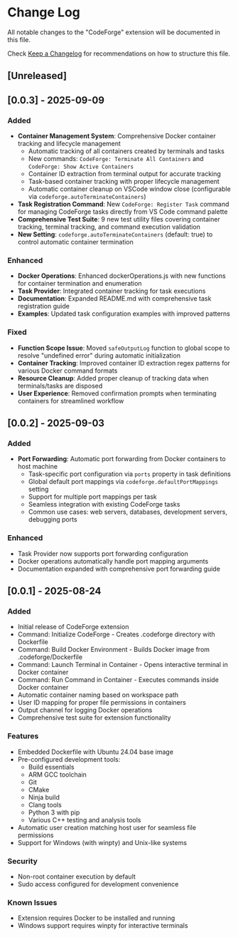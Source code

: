 # Change Log

All notable changes to the "CodeForge" extension will be documented in this file.

Check [Keep a Changelog](http://keepachangelog.com/) for recommendations on how to structure this file.

## [Unreleased]

## [0.0.3] - 2025-09-09

### Added

- **Container Management System**: Comprehensive Docker container tracking and lifecycle management
  - Automatic tracking of all containers created by terminals and tasks
  - New commands: `CodeForge: Terminate All Containers` and `CodeForge: Show Active Containers`
  - Container ID extraction from terminal output for accurate tracking
  - Task-based container tracking with proper lifecycle management
  - Automatic container cleanup on VSCode window close (configurable via `codeforge.autoTerminateContainers`)
- **Task Registration Command**: New `CodeForge: Register Task` command for managing CodeForge tasks directly from VS Code command palette
- **Comprehensive Test Suite**: 9 new test utility files covering container tracking, terminal tracking, and command execution validation
- **New Setting**: `codeforge.autoTerminateContainers` (default: true) to control automatic container termination

### Enhanced

- **Docker Operations**: Enhanced dockerOperations.js with new functions for container termination and enumeration
- **Task Provider**: Integrated container tracking for task executions
- **Documentation**: Expanded README.md with comprehensive task registration guide
- **Examples**: Updated task configuration examples with improved patterns

### Fixed

- **Function Scope Issue**: Moved `safeOutputLog` function to global scope to resolve "undefined error" during automatic initialization
- **Container Tracking**: Improved container ID extraction regex patterns for various Docker command formats
- **Resource Cleanup**: Added proper cleanup of tracking data when terminals/tasks are disposed
- **User Experience**: Removed confirmation prompts when terminating containers for streamlined workflow

## [0.0.2] - 2025-09-03

### Added

- **Port Forwarding**: Automatic port forwarding from Docker containers to host machine
  - Task-specific port configuration via `ports` property in task definitions
  - Global default port mappings via `codeforge.defaultPortMappings` setting
  - Support for multiple port mappings per task
  - Seamless integration with existing CodeForge tasks
  - Common use cases: web servers, databases, development servers, debugging ports

### Enhanced

- Task Provider now supports port forwarding configuration
- Docker operations automatically handle port mapping arguments
- Documentation expanded with comprehensive port forwarding guide

## [0.0.1] - 2025-08-24

### Added

- Initial release of CodeForge extension
- Command: Initialize CodeForge - Creates .codeforge directory with Dockerfile
- Command: Build Docker Environment - Builds Docker image from .codeforge/Dockerfile
- Command: Launch Terminal in Container - Opens interactive terminal in Docker container
- Command: Run Command in Container - Executes commands inside Docker container
- Automatic container naming based on workspace path
- User ID mapping for proper file permissions in containers
- Output channel for logging Docker operations
- Comprehensive test suite for extension functionality

### Features

- Embedded Dockerfile with Ubuntu 24.04 base image
- Pre-configured development tools:
  - Build essentials
  - ARM GCC toolchain
  - Git
  - CMake
  - Ninja build
  - Clang tools
  - Python 3 with pip
  - Various C++ testing and analysis tools
- Automatic user creation matching host user for seamless file permissions
- Support for Windows (with winpty) and Unix-like systems

### Security

- Non-root container execution by default
- Sudo access configured for development convenience

### Known Issues

- Extension requires Docker to be installed and running
- Windows support requires winpty for interactive terminals
